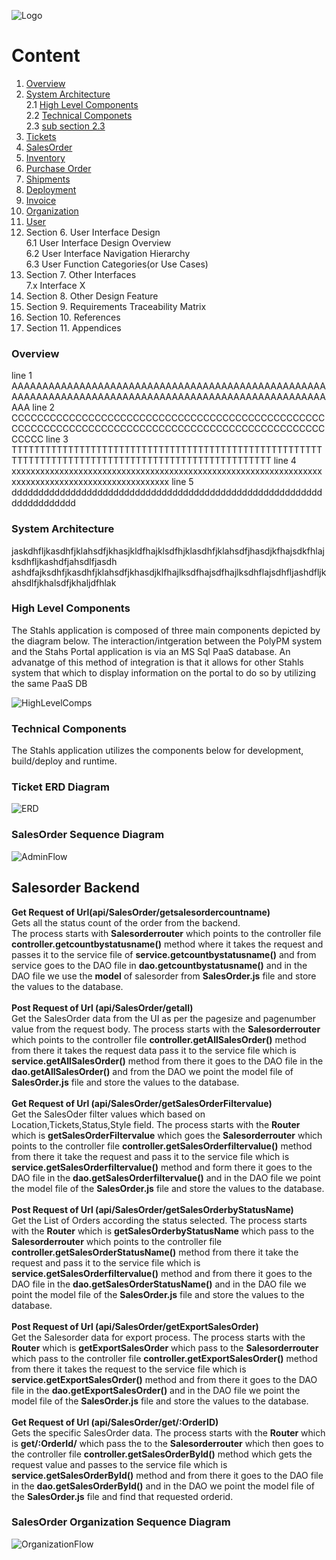 ![Logo](https://github.com/GeppettoSoftware/StahlsTest/blob/master/docs/favicon.ico?raw=true"Logo")
# Content 
1. [Overview](#overview)
1. [System Architecture](#system-architecture)<br/>
2.1 [High Level Components](#high-level-components)<br/>
    2.2 [Technical Componets](#technical-components)<br/>
    2.3 [sub section 2.3](#salesorder-details-erd-diagram)<br/>
1. [Tickets](#ticket-erd-diagram)
1. [SalesOrder](SalesOrder.md)
1. [Inventory](Inventory.md)
1. [Purchase Order](Purchaseorder.md)
1. [Shipments](Shipments.md)<br/>
1. [Deployment](Deployment.md)<br/>
1. [Invoice](Invoices.md)<br/>
1. [Organization](Organization.md)<br/>
1. [User](User.md)<br/>
 1. Section 
    6. User Interface Design<br/>
    6.1 User Interface Design Overview<br/>
    6.2 User Interface Navigation Hierarchy<br/>
    6.3 User Function Categories(or Use Cases)<br/>
 1. Section
    7. Other Interfaces<br/>
    7.x Interface X
 1. Section 
    8. Other Design Feature<br/>
 1. Section
    9. Requirements Traceability Matrix<br/>
 1. Section
    10. References<br/>
 1. Section
    11. Appendices<br/>


### Overview
line 1 AAAAAAAAAAAAAAAAAAAAAAAAAAAAAAAAAAAAAAAAAAAAAAAAAAAAAAAAAAAAAAAAAAAAAAAAAAAAAAAAAAAAAAAAAAAAAAAAAAAAAAAAA
line 2 CCCCCCCCCCCCCCCCCCCCCCCCCCCCCCCCCCCCCCCCCCCCCCCCCCCCCCCCCCCCCCCCCCCCCCCCCCCCCCCCCCCCCCCCCCCCCCCCCCCCCCC
line 3 TTTTTTTTTTTTTTTTTTTTTTTTTTTTTTTTTTTTTTTTTTTTTTTTTTTTTTTTTTTTTTTTTTTTTTTTTTTTTTTTTTTTTTTTTTTTTTTTTTTTT
line 4 xxxxxxxxxxxxxxxxxxxxxxxxxxxxxxxxxxxxxxxxxxxxxxxxxxxxxxxxxxxxxxxxxxxxxxxxxxxxxxxxxxxxxxxxxxxxxxxxxx
line 5 dddddddddddddddddddddddddddddddddddddddddddddddddddddddddddddddddddddd

### System Architecture
jaskdhfljkasdhfjklahsdfjkhasjkldfhajklsdfhjklasdhfjklahsdfjhasdjkfhajsdkfhlajksdhfljkashdfjahsdlfjasdh
ashdfajksdhfjkasdhfjklahsdfjkhasdjklfhajlksdfhajsdfhajlksdhflajsdhfljashdfljkahsdlfjkhalsdfjkhaljdfhlak

### High Level Components
The Stahls application is composed of three main components depicted by the diagram below.
The interaction/intgeration between the PolyPM system and the Stahs Portal application is via an MS Sql PaaS database.
An advanatge of this method of integration is that it allows for other Stahls system that which to display information on the portal to do so by utilizing the same PaaS DB

![HighLevelComps](https://github.com/GeppettoSoftware/StahlsTest/blob/master/docs/high-level-components.jpg?raw=true"HighLevelComps")


### Technical Components
The Stahls application utilizes the components below for development, build/deploy and runtime.


### Ticket ERD Diagram
![ERD](https://github.com/GeppettoSoftware/StahlsTest/blob/master/docs/Tickets%20ER%20Diagram.jpg?raw=true"ERD")
      

### SalesOrder Sequence Diagram
![AdminFlow](https://github.com/GeppettoSoftware/StahlsTest/blob/master/docs/salesOrderSequenceDiagram(ADMIN).jpg?raw=true"AdminFlow")

## Salesorder Backend 

 **Get Request of Url(api/SalesOrder/getsalesordercountname)** <br/>
 Gets all the status count of the order from the backend.<br/>The process starts with **Salesorderrouter** which points to the controller file **controller.getcountbystatusname()** method where it takes the request and passes it to the service file of **service.getcountbystatusname()** and from service goes to the DAO file in **dao.getcountbystatusname()** and in the DAO file we use the **model** of salesorder from **SalesOrder.js** file and store the values to the database.
  <br/>
  <br/>
  **Post Request of Url (api/SalesOrder/getall)** <br/>
    Get the SalesOrder data from the UI as per the pagesize and pagenumber value from the request body. The process starts with the **Salesorderrouter** which points to the controller file **controller.getAllSalesOrder()** method from there it takes the request data pass it to the service file which is **service.getAllSalesOrder()** method from there it goes to the DAO file in the **dao.getAllSalesOrder()** and from the DAO we point the model file of **SalesOrder.js** file and store the values to the database.
   <br/>
    <br/>
  **Get Request of Url (api/SalesOrder/getSalesOrderFiltervalue)** <br/>
    Get the SalesOder filter values which based on Location,Tickets,Status,Style field. The process starts with the **Router** which is **getSalesOrderFiltervalue**  which goes the **Salesorderrouter** which points to the controller file **controller.getSalesOrderfiltervalue()** method from there it take the request and pass it to the service file which is **service.getSalesOrderfiltervalue()** method and form there it goes to the DAO file in the **dao.getSalesOrderfiltervalue()** and in the DAO file we point the model file of the **SalesOrder.js** file and store the values to the database.
    <br/>
    <br/>
  **Post Request of Url (api/SalesOrder/getSalesOrderbyStatusName)**<br/>
    Get the List of Orders according the status selected. The process starts with the **Router** which is **getSalesOrderbyStatusName** which pass to the **Salesorderrouter** which points to the controller file **controller.getSalesOrderStatusName()** method from there it take the request and pass it to the service file which is **service.getSalesOrderfiltervalue()** method and from there it goes to the DAO file in the **dao.getSalesOrderStatusName()** and in the DAO file we point the model file of the **SalesOrder.js** file and store the values to the database.
    <br/>
    <br/>
**Post Request of Url (api/SalesOrder/getExportSalesOrder)**<br/>
  Get the Salesorder data for export process. The process starts with the **Router** which is **getExportSalesOrder** which pass to the **Salesorderrouter** which pass to the controller file **controller.getExportSalesOrder()** method from there it takes the request to the service file which is **service.getExportSalesOrder()** method and from there it goes to the DAO file in the **dao.getExportSalesOrder()** and in the DAO file we point the model file of the **SalesOrder.js** file and store the values to the database.
  <br/>
  <br/>
**Get Request of Url (api/SalesOrder/get/:OrderID)**<br/>
  Gets the specific SalesOrder data. The process starts with the **Router** which is **get/:OrderId/** which pass the to the **Salesorderrouter** which then goes to the controller file **controller.getSalesOrderById()** method which gets the request value and passes to the service file which is **service.getSalesOrderById()** method and from there it goes to the DAO file in the **dao.getSalesOrderById()** and in the DAO we point the model file of the **SalesOrder.js** file and find that requested orderid.


### SalesOrder Organization Sequence Diagram
![OrganizationFlow](https://github.com/GeppettoSoftware/StahlsTest/blob/master/docs/salesOrderSequenceDiagram(ORGANIZATION).jpg?raw=true"OrganizationFlow")
